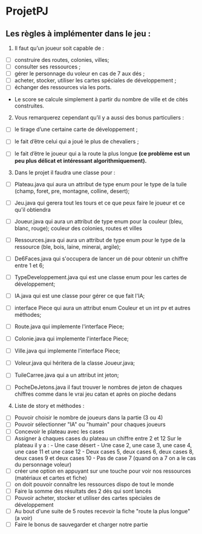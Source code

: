 # ProjetPJ

## Les règles à implémenter dans le jeu :

1. Il faut qu’un joueur soit capable de :

- [ ] construire des routes, colonies, villes;
- [ ] consulter ses ressources ;
- [ ] gérer le personnage du voleur en cas de 7 aux dés ;
- [ ] acheter, stocker, utiliser les cartes spéciales de développement ;
- [ ] échanger des ressources via les ports.

* Le score se calcule simplement à partir du nombre de ville et de cités construites.

2. Vous remarquerez cependant qu’il y a aussi des bonus particuliers :
- [ ] le tirage d’une certaine carte de développement ;
- [ ] le fait d’être celui qui a joué le plus de chevaliers ;
- [ ] le fait d’être le joueur qui a la route la plus longue
    **(ce problème est un peu plus délicat et intéressant algorithmiquement).**


3. Dans le projet il faudra une classe pour :
- [ ] Plateau.java qui aura un attribut de type enum pour le type de la tuile (champ, foret, pre, montagne, colline, desert);
- [ ] Jeu.java qui gerera tout les tours et ce que peux faire le joueur et ce qu'il obtiendra
- [ ] Joueur.java qui aura un attribut de type enum pour la couleur (bleu, blanc, rouge); couleur des colonies, routes et villes
- [ ] Ressources.java qui aura un attribut de type enum pour le type de la ressource (ble, bois, laine, minerai, argile);
- [ ] De6Faces.java qui s'occupera de lancer un dé pour obtenir un chiffre entre 1 et 6;
- [ ] TypeDeveloppement.java qui est une classe enum pour les cartes de développement;
- [ ] IA.java qui est une classe pour gérer ce que fait l'IA;
- [ ] interface Piece qui aura un attribut enum Couleur et un int pv et autres méthodes;
- [ ] Route.java qui implemente l'interface Piece;
- [ ] Colonie.java qui implemente l'interface Piece;
- [ ] Ville.java qui implemente l'interface Piece;
- [ ] Voleur.java qui héritera de la classe Joueur.java;
- [ ] TuileCarree.java qui a un attribut int jeton;
- [ ] PocheDeJetons.java il faut trouver le nombres de jeton de chaques chiffres comme dans le vrai jeu catan et après on pioche dedans



4. Liste de story et méthodes :
- [ ] Pouvoir choisir le nombre de joueurs dans la partie (3 ou 4)
- [ ] Pouvoir sélectionner "IA" ou "humain" pour chaques joueurs
- [ ] Concevoir le plateau avec les cases
- [ ] Assigner à chaques cases du plateau un chiffre entre 2 et 12 
            Sur le plateau il y a :
            - Une case désert
            - Une case 2, une case 3, une case 4, une case 11 et une case 12
            - Deux cases 5, deux cases 6, deux cases 8, deux cases 9 et deux cases 10
            - Pas de case 7 (quand on a 7 on a le cas du personnage voleur)
- [ ] créer une option en appuyant sur une touche pour voir nos ressources (matériaux et cartes et fiche)
- [ ] on doit pouvoir connaître les ressources dispo de tout le monde
- [ ] Faire la somme des résultats des 2 dés qui sont lancés
- [ ] Pouvoir acheter, stocker et utiliser des cartes spéciales de développement
- [ ] Au bout d'une suite de 5 routes recevoir la fiche "route la plus longue" (a voir)
- [ ] Faire le bonus de sauvegarder et charger notre partie
